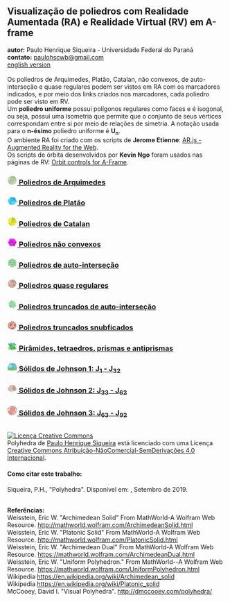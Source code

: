 <link rel="stylesheet" href="../scripts/style.css">
<h2>Visualização de poliedros com Realidade Aumentada (RA) e Realidade Virtual (RV) em A-frame</h2>
<b>autor:</b> Paulo Henrique Siqueira - Universidade Federal do Paraná
<br><b>contato:</b> <a href="#"> paulohscwb@gmail.com </a>
<br><a href="https://paulohscwb.github.io/polyhedra/">english version</a>
<br><br>Os poliedros de Arquimedes, Platão, Catalan, não convexos, de auto-interseção e quase regulares podem ser vistos em RA com os marcadores indicados, e por meio dos links criados nos marcadores, cada poliedro pode ser visto em RV.
<br>Um <b>poliedro uniforme</b> possui polígonos regulares como faces e é isogonal, ou seja, possui uma isometria que permite que o conjunto de seus vértices correspondam entre si por meio de relações de simetria. A notação usada para o <b>n-ésimo</b> poliedro uniforme é <b>U<sub>n</sub></b>.
<br>O ambiente RA foi criado com os scripts de <b>Jerome Etienne</b>: <a href="https://github.com/jeromeetienne/AR.js" target="_blank"> AR.js - Augmented Reality for the Web</a>.
<br>Os scripts de órbita desenvolvidos por <b>Kevin Ngo</b> foram usados nas páginas de RV: <a href="https://github.com/supermedium/superframe/tree/master/components/orbit-controls/" target="_blank"> Orbit controls for A-Frame</a>.
<br>

<h3 style="margin-bottom:10px"><a href="../archimedes/pt-br/"><img src="../archimedes/ar/18A.png" width="23"> Poliedros de Arquimedes</a></h3>
<h3 style="margin-bottom:10px"><a href="../platonic/pt-br/"><img src="../platonic/ar/9A.png" width="23"> Poliedros de Platão</a></h3>
<h3 style="margin-bottom:10px"><a href="../catalan/pt-br/"><img src="../catalan/ar/168A.png" width="23"> Poliedros de Catalan</a></h3>
<h3 style="margin-bottom:10px"><a href="../nonconvex/pt-br/"><img src="../nonconvex/ar/188A.png" width="23"> Poliedros não convexos</a></h3>
<h3 style="margin-bottom:10px"><a href="../selfintersect/pt-br/"><img src="../selfintersect/ar/149A.png" width="23"> Poliedros de auto-interseção</a></h3>
<h3 style="margin-bottom:10px"><a href="../quasiregular/pt-br/"><img src="../quasiregular/ar/121A.png" width="23"> Poliedros quase regulares</a></h3>
<h3 style="margin-bottom:10px"><a href="../selfintersecttruncated/pt-br/"><img src="../selfintersecttruncated/ar/97A.png" width="23"> Poliedros truncados de auto-interseção</a></h3>
<h3 style="margin-bottom:10px"><a href="../selfintersectsnub/pt-br/"><img src="../selfintersectsnub/ar/51A.png" width="23"> Poliedros truncados snubficados</a></h3>
<h3 style="margin-bottom:10px"><a href="../polyhedron/pt-br/"><img src="../polyhedron/ar/103A.png" width="23"> Pirâmides, tetraedros, prismas e antiprismas</a></h3>
<h3 style="margin-bottom:10px"><a href="../johnson1/pt-br/"><img src="../johnson1/ar/25A.png" width="23"> Sólidos de Johnson 1: J<sub>1</sub> - J<sub>32</sub></a></h3>
<h3 style="margin-bottom:10px"><a href="../johnson2/pt-br/"><img src="../johnson2/ar/17bA.png" width="23"> Sólidos de Johnson 2: J<sub>33</sub> - J<sub>62</sub></a></h3>
<h3 style="margin-bottom:10px"><a href="../johnson3/pt-br/"><img src="../johnson3/ar/223A.png" width="23"> Sólidos de Johnson 3: J<sub>63</sub> - J<sub>92</sub></a></h3>

<br><a rel="license" href="http://creativecommons.org/licenses/by-nc-nd/4.0/"><img alt="Licença Creative Commons" style="border-width:0" src="https://i.creativecommons.org/l/by-nc-nd/4.0/88x31.png" loading="lazy"/></a><br /><span xmlns:dct="http://purl.org/dc/terms/" property="dct:title">Polyhedra</span> de <a xmlns:cc="http://creativecommons.org/ns#" href="https://paulohscwb.github.io/polyhedra/" property="cc:attributionName" rel="cc:attributionURL">Paulo Henrique Siqueira</a> está licenciado com uma Licença <a rel="license" href="http://creativecommons.org/licenses/by-nc-nd/4.0/">Creative Commons Atribuição-NãoComercial-SemDerivações 4.0 Internacional</a>.

<h4>Como citar este trabalho:</h4> 
<p>Siqueira, P.H., "Polyhedra". Disponível em: <https://paulohscwb.github.io/polyhedra/>, Setembro de 2019.</p>

<br><b>Referências:</b>
<br>Weisstein, Eric W. "Archimedean Solid" From MathWorld-A Wolfram Web Resource. <a href="http://mathworld.wolfram.com/ArchimedeanSolid.html" target="_blank">http://mathworld.wolfram.com/ArchimedeanSolid.html</a>
<br>Weisstein, Eric W. "Platonic Solid" From MathWorld-A Wolfram Web Resource. <a href="http://mathworld.wolfram.com/PlatonicSolid.html" target="_blank">http://mathworld.wolfram.com/PlatonicSolid.html</a>
<br>Weisstein, Eric W. "Archimedean Dual" From MathWorld-A Wolfram Web Resource. <a href="https://mathworld.wolfram.com/ArchimedeanDual.html" target="_blank">https://mathworld.wolfram.com/ArchimedeanDual.html</a>
<br>Weisstein, Eric W. "Uniform Polyhedron." From MathWorld--A Wolfram Web Resource. <a href="https://mathworld.wolfram.com/UniformPolyhedron.html" target="_blank">https://mathworld.wolfram.com/UniformPolyhedron.html</a>
<br>Wikipedia <a href="https://en.wikipedia.org/wiki/Archimedean_solid" target="_blank">https://en.wikipedia.org/wiki/Archimedean_solid</a>
<br>Wikipedia <a href="https://en.wikipedia.org/wiki/en.wikipedia.org/wiki/Platonic_solid" target="_blank">https://en.wikipedia.org/wiki/Platonic_solid</a>
<br>McCooey, David I. "Visual Polyhedra". <a href="http://dmccooey.com/polyhedra/" target="_blank">http://dmccooey.com/polyhedra/</a>
